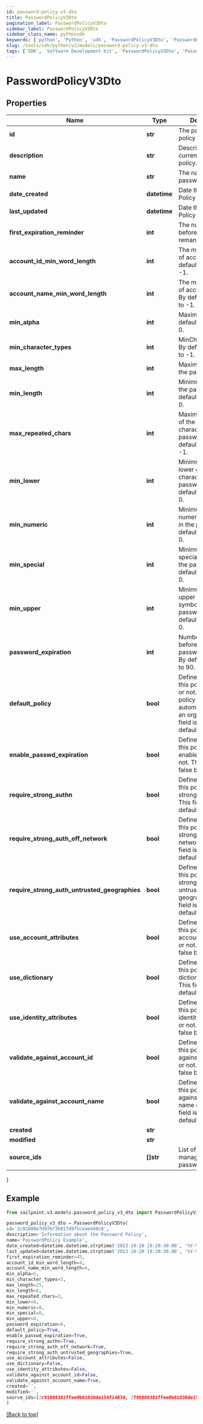```yaml
---
id: password-policy-v3-dto
title: PasswordPolicyV3Dto
pagination_label: PasswordPolicyV3Dto
sidebar_label: PasswordPolicyV3Dto
sidebar_class_name: pythonsdk
keywords: ['python', 'Python', 'sdk', 'PasswordPolicyV3Dto', 'PasswordPolicyV3Dto'] 
slug: /tools/sdk/python/v3/models/password-policy-v3-dto
tags: ['SDK', 'Software Development Kit', 'PasswordPolicyV3Dto', 'PasswordPolicyV3Dto']
---
```


# PasswordPolicyV3Dto


## Properties

Name | Type | Description | Notes
------------ | ------------- | ------------- | -------------
**id** | **str** | The password policy Id. | [optional] 
**description** | **str** | Description for current password policy. | [optional] 
**name** | **str** | The name of the password policy. | [optional] 
**date_created** | **datetime** | Date the Password Policy was created. | [optional] 
**last_updated** | **datetime** | Date the Password Policy was updated. | [optional] 
**first_expiration_reminder** | **int** | The number of days before expiration remaninder. | [optional] 
**account_id_min_word_length** | **int** | The minimun length of account Id. By default is equals to -1. | [optional] 
**account_name_min_word_length** | **int** | The minimun length of account name. By default is equals to -1. | [optional] 
**min_alpha** | **int** | Maximum alpha. By default is equals to 0. | [optional] 
**min_character_types** | **int** | MinCharacterTypes. By default is equals to -1. | [optional] 
**max_length** | **int** | Maximum length of the password. | [optional] 
**min_length** | **int** | Minimum length of the password. By default is equals to 0. | [optional] 
**max_repeated_chars** | **int** | Maximum repetition of the same character in the password. By default is equals to -1. | [optional] 
**min_lower** | **int** | Minimum amount of lower case character in the password. By default is equals to 0. | [optional] 
**min_numeric** | **int** | Minimum amount of numeric characters in the password. By default is equals to 0. | [optional] 
**min_special** | **int** | Minimum amount of special symbols in the password. By default is equals to 0. | [optional] 
**min_upper** | **int** | Minimum amount of upper case symbols in the password. By default is equals to 0. | [optional] 
**password_expiration** | **int** | Number of days before current password expires. By default is equals to 90. | [optional] 
**default_policy** | **bool** | Defines whether this policy is default or not. Default policy is created automatically when an org is setup. This field is false by default. | [optional] [default to False]
**enable_passwd_expiration** | **bool** | Defines whether this policy is enabled to expire or not. This field is false by default. | [optional] [default to False]
**require_strong_authn** | **bool** | Defines whether this policy require strong Auth or not. This field is false by default. | [optional] [default to False]
**require_strong_auth_off_network** | **bool** | Defines whether this policy require strong Auth of network or not. This field is false by default. | [optional] [default to False]
**require_strong_auth_untrusted_geographies** | **bool** | Defines whether this policy require strong Auth for untrusted geographies. This field is false by default. | [optional] [default to False]
**use_account_attributes** | **bool** | Defines whether this policy uses account attributes or not. This field is false by default. | [optional] [default to False]
**use_dictionary** | **bool** | Defines whether this policy uses dictionary or not. This field is false by default. | [optional] [default to False]
**use_identity_attributes** | **bool** | Defines whether this policy uses identity attributes or not. This field is false by default. | [optional] [default to False]
**validate_against_account_id** | **bool** | Defines whether this policy validate against account id or not. This field is false by default. | [optional] [default to False]
**validate_against_account_name** | **bool** | Defines whether this policy validate against account name or not. This field is false by default. | [optional] [default to False]
**created** | **str** |  | [optional] 
**modified** | **str** |  | [optional] 
**source_ids** | **[]str** | List of sources IDs managed by this password policy. | [optional] 
}

## Example

```python
from sailpoint.v3.models.password_policy_v3_dto import PasswordPolicyV3Dto

password_policy_v3_dto = PasswordPolicyV3Dto(
id='2c91808e7d976f3b017d9f5ceae440c8',
description='Information about the Password Policy',
name='PasswordPolicy Example',
date_created=datetime.datetime.strptime('2013-10-20 19:20:30.00', '%Y-%m-%d %H:%M:%S.%f'),
last_updated=datetime.datetime.strptime('2013-10-20 19:20:30.00', '%Y-%m-%d %H:%M:%S.%f'),
first_expiration_reminder=45,
account_id_min_word_length=4,
account_name_min_word_length=6,
min_alpha=5,
min_character_types=5,
max_length=25,
min_length=8,
max_repeated_chars=3,
min_lower=8,
min_numeric=8,
min_special=8,
min_upper=8,
password_expiration=8,
default_policy=True,
enable_passwd_expiration=True,
require_strong_authn=True,
require_strong_auth_off_network=True,
require_strong_auth_untrusted_geographies=True,
use_account_attributes=False,
use_dictionary=False,
use_identity_attributes=False,
validate_against_account_id=False,
validate_against_account_name=True,
created='',
modified='',
source_ids=[2c91808382ffee0b01830de154f14034, 2f98808382ffee0b01830de154f12134]
)

```
[[Back to top]](#) 

